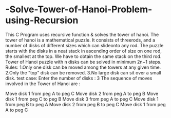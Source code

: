# -Solve-Tower-of-Hanoi-Problem-using-Recursion
This C Program uses recursive function & solves the tower of hanoi.
The tower of hanoi is a mathematical puzzle. It consists of threerods, and a number of disks of different sizes which can slideonto any rod.
The puzzle starts with the disks in a neat stack in ascending order of size on one rod, the smallest at the top. We have to obtain the same stack on the third rod.
Tower of Hanoi puzzle with n disks can be solved in minimum 2n−1 steps.
Rules:
1.Only one disk can be moved among the towers at any given time.
2.Only the "top" disk can be removed.
3.No large disk can sit over a small disk.
test case:
Enter the number of disks : 3
The sequence of moves involved in the Tower of Hanoi are :
 
Move disk 1 from peg A to peg C
Move disk 2 from peg A to peg B
Move disk 1 from peg C to peg B
Move disk 3 from peg A to peg C
Move disk 1 from peg B to peg A
Move disk 2 from peg B to peg C
Move disk 1 from peg A to peg C
